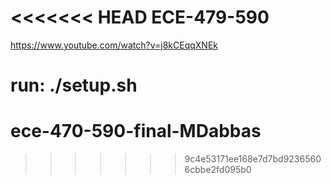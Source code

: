 <<<<<<< HEAD
ECE-479-590
=====================
https://www.youtube.com/watch?v=j8kCEqqXNEk

run:
./setup.sh
=======
# ece-470-590-final-MDabbas
>>>>>>> 9c4e53171ee168e7d7bd92365606cbbe2fd095b0
